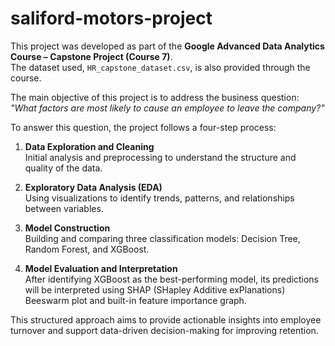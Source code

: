 # saliford-motors-project
This project was developed as part of the **Google Advanced Data Analytics Course – Capstone Project (Course 7)**.  
The dataset used, `HR_capstone_dataset.csv`, is also provided through the course.

The main objective of this project is to address the business question:  
*"What factors are most likely to cause an employee to leave the company?"*

To answer this question, the project follows a four-step process:

1. **Data Exploration and Cleaning**  
   Initial analysis and preprocessing to understand the structure and quality of the data.

2. **Exploratory Data Analysis (EDA)**  
   Using visualizations to identify trends, patterns, and relationships between variables.

3. **Model Construction**  
   Building and comparing three classification models: Decision Tree, Random Forest, and XGBoost.

4. **Model Evaluation and Interpretation**  
   After identifying XGBoost as the best-performing model, its predictions will be interpreted using SHAP (SHapley Additive exPlanations) Beeswarm plot and built-in feature importance graph.

This structured approach aims to provide actionable insights into employee turnover and support data-driven decision-making for improving retention.
